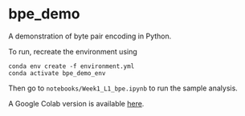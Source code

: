 # bpe_demo

A demonstration of byte pair encoding in Python.

To run, recreate the environment using 

    conda env create -f environment.yml
    conda activate bpe_demo_env

Then go to `notebooks/Week1_L1_bpe.ipynb` to run the sample analysis.

A Google Colab version is available [here](https://colab.research.google.com/drive/1qHKMlbV3YXbSIVBtFg9UXgf9Wh4-sC-v#scrollTo=lmEf4_guReE1).
